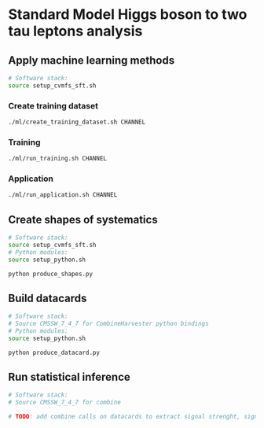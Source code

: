 # Standard Model Higgs boson to two tau leptons analysis

## Apply machine learning methods

```bash
# Software stack:
source setup_cvmfs_sft.sh
```

### Create training dataset

```bash
./ml/create_training_dataset.sh CHANNEL
```

### Training

```bash
./ml/run_training.sh CHANNEL
```

### Application

```bash
./ml/run_application.sh CHANNEL
```

## Create shapes of systematics

```bash
# Software stack:
source setup_cvmfs_sft.sh
# Python modules:
source setup_python.sh
```

```bash
python produce_shapes.py
```

## Build datacards

```bash
# Software stack:
# Source CMSSW_7_4_7 for CombineHarvester python bindings
# Python modules:
source setup_python.sh
```

```bash
python produce_datacard.py
```

## Run statistical inference

```bash
# Software stack:
# Source CMSSW_7_4_7 for combine
```

```bash
# TODO: add combine calls on datacards to extract signal strenght, significance, ...
```
